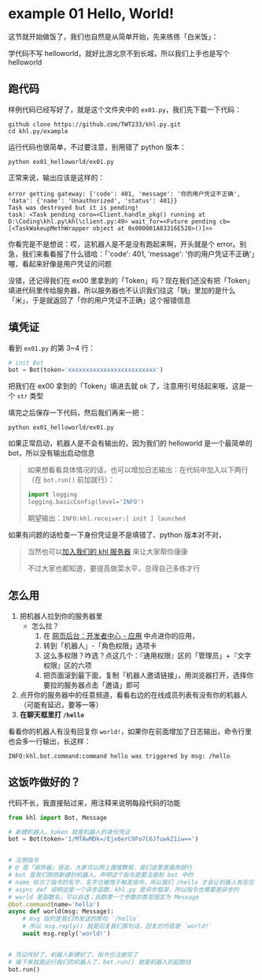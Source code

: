# example 01 Hello, World!

这节就开始做饭了，我们也自然是从简单开始，先来练练「白米饭」：

学代码不写 helloworld，就好比游北京不到长城，所以我们上手也是写个 helloworld

## 跑代码

样例代码已经写好了，就是这个文件夹中的 `ex01.py`，我们先下载一下代码：

```shell
github clone https://github.com/TWT233/khl.py.git
cd khl.py/example
```

运行代码也很简单，不过要注意，别用错了 python 版本：

```shell
python ex01_helloworld/ex01.py
```

正常来说，输出应该是这样的：

```shell
error getting gateway: {'code': 401, 'message': '你的用户凭证不正确', 'data': {'name': 'Unauthorized', 'status': 401}}
Task was destroyed but it is pending!
task: <Task pending coro=<Client.handle_pkg() running at D:\Coding\khl.py\khl\client.py:49> wait_for=<Future pending cb=[<TaskWakeupMethWrapper object at 0x000001A83316E528>()]>>
```

你看完是不是想说：哎，这机器人是不是没有跑起来啊，开头就是个 error。别急，我们来看看报了什么错哈：「'code': 401, 'message': '你的用户凭证不正确'」喔，看起来好像是用户凭证的问题

没错，还记得我们在 ex00 里拿到的「Token」吗？现在我们还没有把「Token」填进代码里传给服务器，所以服务器也不认识我们往这「锅」里加的是什么「米」，于是就返回了「你的用户凭证不正确」这个报错信息

## 填凭证

看到 `ex01.py` 的第 3~4 行：

```python
# init Bot
bot = Bot(token='xxxxxxxxxxxxxxxxxxxxxxxxx')
```

把我们在 ex00 拿到的「Token」填进去就 ok 了，注意用引号括起来哦，这是一个 `str` 类型

填完之后保存一下代码，然后我们再来一把：

```shell
python ex01_helloworld/ex01.py
```

如果正常启动，机器人是不会有输出的，因为我们的 helloworld 是一个最简单的 bot，所以没有输出启动信息

> 如果想看看具体情况的话，也可以增加日志输出：在代码中加入以下两行（在 `bot.run()` 前加就行）：
> ```python
> import logging
> logging.basicConfig(level='INFO')
> ```
> 期望输出：`INFO:khl.receiver:[ init ] launched`

如果有问题的话检查一下身份凭证是不是填错了、python 版本对不对，

> 当然也可以[加入我们的 khl 服务器](https://kaihei.co/JJE0Es) 来让大家帮你康康
>
> 不过大家也都知道，要提高做菜水平，总得自己多练才行

## 怎么用

1. 把机器人拉到你的服务器里
    - 怎么拉？
        1. 在 [网页后台：开发者中心 - 应用](https://developer.kaiheila.cn/app/index) 中点进你的应用，
        2. 转到「机器人」-「角色权限」选项卡
        3. 这么多权限？咋选？点这几个：『通用权限』区的「管理员」+『文字权限』区的六项
        4. 把页面滚到最下面，复制「机器人邀请链接」，用浏览器打开，选择你要拉的服务器点击「邀请」即可
2. 点开你的服务器中的任意频道，看看右边的在线成员列表有没有你的机器人（可能有延迟，要等一等）
3. **在聊天框里打 `/hello`**

看看你的机器人有没有回复你 `world!`，如果你在前面增加了日志输出，命令行里也会多一行输出，长这样：

```shell
INFO:khl.bot.command:command hello was triggered by msg: /hello
```

## 这饭咋做好的？

代码不长，我直接贴过来，用注释来说明每段代码的功能

```python
from khl import Bot, Message

# 新建机器人，token 就是机器人的身份凭证
bot = Bot(token='1/MTAwMDk=/Ejx6erC9Fo7C6JfuwkZ1iw==')


# 注册指令
# @ 是「装饰器」语法，大家可以网上搜搜教程，我们这里直接用就行
# bot 是我们刚刚新建的机器人，声明这个指令是要注册到 bot 中的
# name 标示了指令的名字，名字也被用于触发指令，所以我们 /hello 才会让机器人有反应
# async def 说明这是一个异步函数，khl.py 是异步框架，所以指令也需要是异步的
# world 是函数名，可以自选；函数第一个参数的类型固定为 Message
@bot.command(name='hello')
async def world(msg: Message):
    # msg 指的是我们所发送的那句 `/hello`
    # 所以 msg.reply() 就是回复我们那句话，回复的内容是 `world!`
    await msg.reply('world!')


# 凭证传好了、机器人新建好了、指令也注册完了
# 接下来就是运行我们的机器人了，bot.run() 就是机器人的起跑线
bot.run()
```
